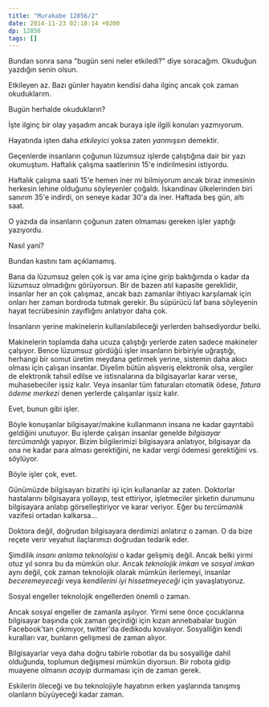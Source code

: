 ```yaml
---
title: "Murakabe 12856/2"
date: 2014-11-23 02:18:14 +0200
dp: 12856
tags: []
---
```


Bundan sonra sana "bugün seni neler etkiledi?" diye soracağım. Okuduğun
yazdığın senin olsun.

Etkileyen az. Bazı günler hayatın kendisi daha ilginç ancak çok zaman
okuduklarım.

Bugün herhalde okudukların?

İşte ilginç bir olay yaşadım ancak buraya işle ilgili konuları
yazmıyorum.

Hayatında işten daha *etkileyici* yoksa zaten *yanmışsın* demektir.

Geçenlerde insanların çoğunun lüzumsuz işlerde çalıştığına dair bir yazı
okumuştum. Haftalık çalışma saatlerinin 15'e indirilmesini istiyordu.

Haftalık çalışma saati 15'e hemen iner mi bilmiyorum ancak biraz
inmesinin herkesin lehine olduğunu söyleyenler çoğaldı. İskandinav
ülkelerinden biri sanırım 35'e indirdi, on seneye kadar 30'a da iner.
Haftada beş gün, altı saat.

O yazıda da insanların çoğunun zaten olmaması gereken işler yaptığı
yazıyordu.

Nasıl yani?

Bundan kastını tam açıklamamış.

Bana da lüzumsuz gelen çok iş var ama içine girip baktığımda o kadar da
lüzumsuz olmadığını görüyorsun. Bir de bazen atıl kapasite gereklidir,
insanlar her an çok çalışmaz, ancak bazı zamanlar ihtiyacı karşılamak
için onları her zaman bordroda tutmak gerekir. Bu süpürücü laf bana
söyleyenin hayat tecrübesinin zayıflığını anlatıyor daha çok.

İnsanların yerine makinelerin kullanılabileceği yerlerden bahsediyordur
belki.

Makinelerin toplamda daha ucuza çalıştığı yerlerde zaten sadece
makineler çalşıyor. Bence lüzumsuz gördüğü işler insanların birbiriyle
uğraştığı, herhangi bir somut üretim meydana getirmek yerine, sistemin
daha akıcı olması için çalışan insanlar. Diyelim bütün alışveriş
elektronik olsa, vergiler de elektronik tahsil edilse ve istisnalarına
da bilgisayarlar karar verse, muhasebeciler işsiz kalır. Veya insanlar
tüm faturaları otomatik ödese, *fatura ödeme merkezi* denen yerlerde
çalışanlar işsiz kalır.

Evet, bunun gibi işler.

Böyle konuşanlar bilgisayar/makine kullanmanın insana ne kadar
gayrıtabii geldiğini unutuyor. Bu işlerde çalışan insanlar genelde
*bilgisayar tercümanlığı* yapıyor. Bizim bilgilerimizi bilgisayara
anlatıyor, bilgisayar da ona ne kadar para alması gerektiğini, ne kadar
vergi ödemesi gerektiğini vs. söylüyor.

Böyle işler çok, evet.

Günümüzde bilgisayarı bizatihi işi için kullananlar az zaten. Doktorlar
hastalarını bilgisayara yollayıp, test ettiriyor, işletmeciler şirketin
durumunu bilgisayara anlatıp görselleştiriyor ve karar veriyor. Eğer bu
*tercümanlık* vazifesi ortadan kalkarsa...

Doktora değil, doğrudan bilgisayara derdimizi anlatırız o zaman. O da
bize reçete verir veyahut ilaçlarımızı doğrudan tedarik eder.

Şimdilik *insanı anlama teknolojisi* o kadar gelişmiş değil. Ancak belki
yirmi otuz yıl sonra bu da mümkün olur. Ancak *teknolojik imkan* ve
*sosyal imkan* aynı değil, çok zaman teknolojik olarak mümkün
ilerlemeyi, insanlar *beceremeyeceği* veya *kendilerini iyi
hissetmeyeceği* için yavaşlatıyoruz.

Sosyal engeller teknolojik engellerden önemli o zaman.

Ancak sosyal engeller de zamanla aşılıyor. Yirmi sene önce çocuklarına
bilgisayar başında çok zaman geçirdiği için kızan annebabalar bugün
Facebook'tan çıkmıyor, twitter'da dedikodu kovalıyor. Sosyalliğin kendi
kuralları var, bunların gelişmesi de zaman alıyor.

Bilgisayarlar veya daha doğru tabirle robotlar da bu sosyalliğe dahil
olduğunda, toplumun değişmesi mümkün diyorsun. Bir robota gidip muayene
olmanın *acayip* durmaması için de zaman gerek.

Eskilerin öleceği ve bu teknolojiyle hayatının erken yaşlarında tanışmış
olanların büyüyeceği kadar zaman.

